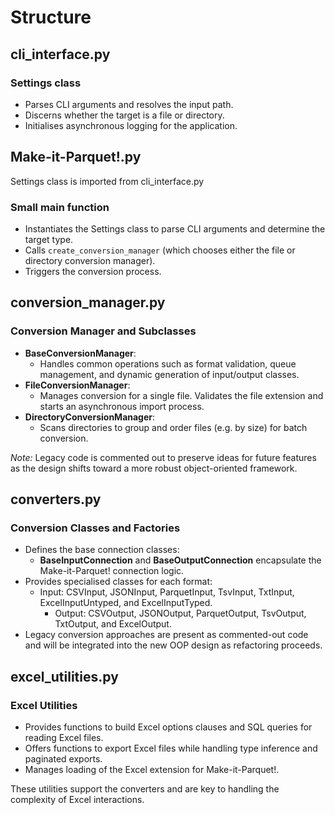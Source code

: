 # Structure

## cli_interface.py

### Settings class

- Parses CLI arguments and resolves the input path.
- Discerns whether the target is a file or directory.
- Initialises asynchronous logging for the application.

## Make-it-Parquet!.py

Settings class is imported from cli_interface.py

### Small main function

- Instantiates the Settings class to parse CLI arguments and determine the target type.
- Calls `create_conversion_manager` (which chooses either the file or directory conversion manager).
- Triggers the conversion process.

## conversion_manager.py

### Conversion Manager and Subclasses

- **BaseConversionManager**:
  - Handles common operations such as format validation, queue management, and dynamic generation of input/output classes.
- **FileConversionManager**:
  - Manages conversion for a single file. Validates the file extension and starts an asynchronous import process.
- **DirectoryConversionManager**:
  - Scans directories to group and order files (e.g. by size) for batch conversion.

*Note:* Legacy code is commented out to preserve ideas for future features as the design shifts toward a more robust object-oriented framework.

## converters.py

### Conversion Classes and Factories

- Defines the base connection classes:
  - **BaseInputConnection** and **BaseOutputConnection** encapsulate the Make-it-Parquet! connection logic.
- Provides specialised classes for each format:
  - Input: CSVInput, JSONInput, ParquetInput, TsvInput, TxtInput, ExcelInputUntyped, and ExcelInputTyped.
    - Output: CSVOutput, JSONOutput, ParquetOutput, TsvOutput, TxtOutput, and ExcelOutput.
- Legacy conversion approaches are present as commented-out code and will be integrated into the new OOP design as refactoring proceeds.

## excel_utilities.py

### Excel Utilities

- Provides functions to build Excel options clauses and SQL queries for reading Excel files.
- Offers functions to export Excel files while handling type inference and paginated exports.
- Manages loading of the Excel extension for Make-it-Parquet!.

These utilities support the converters and are key to handling the complexity of Excel interactions.
